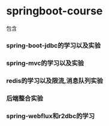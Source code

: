 # springboot-course
包含
### spring-boot-jdbc的学习以及实验
### spring-mvc的学习以及实验
### redis的学习以及限流,消息队列实验
### 后端整合实验
### spring-webflux和r2dbc的学习